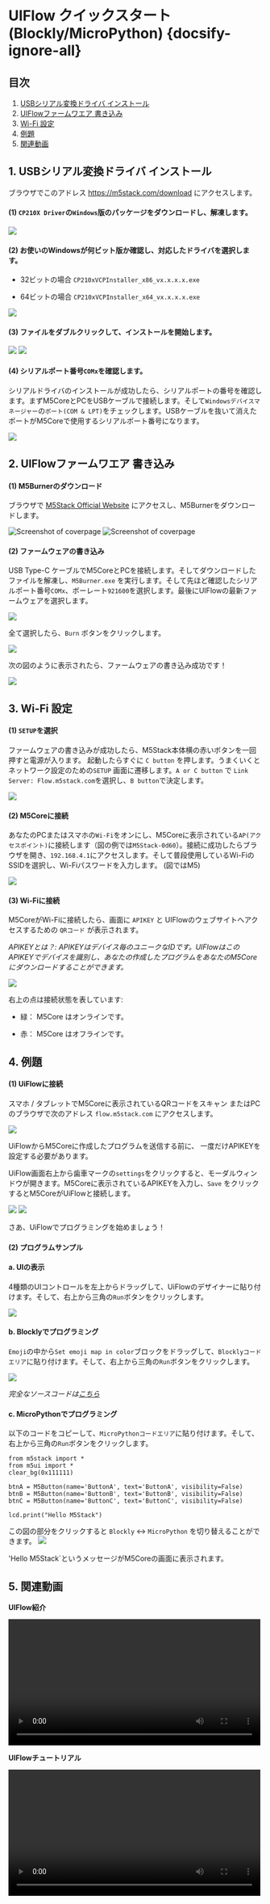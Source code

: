 # UIFlow クイックスタート(Blockly/MicroPython) {docsify-ignore-all}

## 目次

1. [USBシリアル変換ドライバ インストール](#_1-USBシリアル変換ドライバ-インストール)
2. [UIFlowファームワエア 書き込み](#_2-uiflowファームウェア-書き込み)
3. [Wi-Fi 設定](#_3-Wi-Fi-設定)
4. [例題](#_4-例題)
5. [関連動画](#_5-関連動画)

## 1. USBシリアル変換ドライバ インストール

ブラウザでこのアドレス https://m5stack.com/download にアクセスします。

#### (1) `CP210X Driver`の`Windows`版のパッケージをダウンロードし、解凍します。

<img src="assets/img/getting_started_pics/m5stack_core/get_started_with_arduino_m5core/windows/download_usb_driver_win_01.png">

#### (2) お使いのWindowsが何ビット版か確認し、対応したドライバを選択します。

* 32ビットの場合 `CP210xVCPInstaller_x86_vx.x.x.x.exe`

* 64ビットの場合 `CP210xVCPInstaller_x64_vx.x.x.x.exe`

<img src="assets/img/getting_started_pics/establish_serial_connection/windows_install_usb_driver01.png">

#### (3) ファイルをダブルクリックして、インストールを開始します。

<img src="assets/img/getting_started_pics/establish_serial_connection/windows_install_usb_driver02.png">

<img src="assets/img/getting_started_pics/establish_serial_connection/windows_install_usb_driver03.png">

#### (4) シリアルポート番号`COMx`を確認します。

シリアルドライバのインストールが成功したら、シリアルポートの番号を確認します。まずM5CoreとPCをUSBケーブルで接続します。そして`Windowsデバイスマネージャー`の`ポート(COM & LPT)`をチェックします。USBケーブルを抜いて消えたポートがM5Coreで使用するシリアルポート番号になります。

<img src="assets/img/getting_started_pics/m5stack_core/get_started_with_arduino_m5core/windows/check_serial_port_01.png">

## 2. UIFlowファームワエア 書き込み

#### (1) M5Burnerのダウンロード

ブラウザで [M5Stack Official Website](http://www.m5stack.com/download) にアクセスし、M5Burnerをダウンロードします。

<img src="assets/img/getting_started_pics/how_to_burn_firmware/download_M5Burner.png" alt="Screenshot of coverpage" title="Cover page">

<img src="assets/img/getting_started_pics/how_to_burn_firmware/download_M5Burner_02.png" alt="Screenshot of coverpage" title="Cover page">

#### (2) ファームウェアの書き込み

USB Type-C ケーブルでM5CoreとPCを接続します。そしてダウンロードしたファイルを解凍し、`M5Burner.exe` を実行します。そして先ほど確認したシリアルポート番号`COMx`、ボーレート`921600`を選択します。最後にUIFlowの最新ファームウェアを選択します。

<img src="assets/img/getting_started_pics/how_to_burn_firmware/burn_firmware_02.png">

全て選択したら、`Burn` ボタンをクリックします。

<img src="assets/img/getting_started_pics/how_to_burn_firmware/burn_firmware_06_02.png">

次の図のように表示されたら、ファームウェアの書き込み成功です！

<img src="assets/img/getting_started_pics/how_to_burn_firmware/burn_firmware_05.png">

## 3. Wi-Fi 設定

#### (1) `SETUP`を選択

ファームウェアの書き込みが成功したら、M5Stack本体横の赤いボタンを一回押すと電源が入ります。 起動したらすぐに `C button` を押します。うまくいくとネットワーク設定のための`SETUP` 画面に遷移します。`A or C button` で `Link Server: Flow.m5stack.com`を選択し、`B button`で決定します。

<img src="assets/img/getting_started_pics/m5stack_core/get_started_with_uiflow/core_home_page_04.png">

#### (2) M5Coreに接続

あなたのPCまたはスマホの`Wi-Fi`をオンにし、M5Coreに表示されている`AP(アクセスポイント)`に接続します（図の例では`M5Stack-0d60`）。接続に成功したらブラウザを開き、`192.168.4.1`にアクセスします。そして普段使用しているWi-FiのSSIDを選択し、Wi-Fiパスワードを入力します。 (図ではM5)

<img src="assets/img/getting_started_pics/m5stack_core/get_started_with_uiflow/core_home_page_05.png">

#### (3) Wi-Fiに接続

M5CoreがWi-Fiに接続したら、画面に `APIKEY` と UIFlowのウェブサイトへアクセスするための `QRコード` が表示されます。

*APIKEYとは？: APIKEYはデバイス毎のユニークなIDです。UIFlowはこのAPIKEYでデバイスを識別し、あなたの作成したプログラムをあなたのM5Coreにダウンロードすることができます。*

<img src="assets/img/getting_started_pics/m5stack_core/get_started_with_uiflow/core_home_page_06.png">

右上の点は接続状態を表しています:

* 緑： M5Core はオンラインです。

* 赤： M5Core はオフラインです。

## 4. 例題

#### (1) UiFlowに接続

スマホ / タブレットでM5Coreに表示されているQRコードをスキャン またはPCのブラウザで次のアドレス `flow.m5stack.com` にアクセスします。

<img src="assets/img/getting_started_pics/m5stack_core/get_started_with_uiflow/webide.png">

UiFlowからM5Coreに作成したプログラムを送信する前に、 一度だけAPIKEYを設定する必要があります。

UiFlow画面右上から歯車マークの`settings`をクリックすると、モーダルウィンドウが開きます。M5Coreに表示されているAPIKEYを入力し、`Save` をクリックするとM5CoreがUiFlowと接続します。

<img src="assets/img/getting_started_pics/m5stack_core/get_started_with_uiflow/click_for_apikey.png">

<img src="assets/img/getting_started_pics/m5stack_core/get_started_with_uiflow/input_apikey.png">

さあ、UiFlowでプログラミングを始めましょう！

#### (2) プログラムサンプル

#### a. UIの表示

4種類のUIコントロールを左上からドラッグして、UiFlowのデザイナーに貼り付けます。そして、右上から三角の`Run`ボタンをクリックします。

<img src="assets/img/getting_started_pics/m5stack_core/get_started_with_uiflow/draw_ui.gif">

#### b. Blocklyでプログラミング

`Emoji`の中から`Set emoji map in color`ブロックをドラッグして、`Blocklyコードエリア`に貼り付けます。そして、右上から三角の`Run`ボタンをクリックします。

<img src="assets/img/getting_started_pics/m5stack_core/get_started_with_uiflow/draw_heart.gif">

*完全なソースコードは[こちら](https://github.com/m5stack/M5-ProductExampleCodes/blob/master/Core/M5_draw_heart.m5f)*

#### c. MicroPythonでプログラミング

以下のコードをコピーして、`MicroPythonコードエリア`に貼り付けます。そして、右上から三角の`Run`ボタンをクリックします。

```clike
from m5stack import *
from m5ui import *
clear_bg(0x111111)

btnA = M5Button(name='ButtonA', text='ButtonA', visibility=False)
btnB = M5Button(name='ButtonB', text='ButtonB', visibility=False)
btnC = M5Button(name='ButtonC', text='ButtonC', visibility=False)

lcd.print("Hello M5Stack")
```

この図の部分をクリックすると `Blockly` <-> `MicroPython` を切り替えることができます。
<img src="assets/img/getting_started_pics/m5stack_core/get_started_with_uiflow/program_with_micropython.png">

'Hello M5Stack`というメッセージがM5Coreの画面に表示されます。

## 5. 関連動画

**UIFlow紹介**

<video width="500" controls>
    <source src="https://m5stack.oss-cn-shenzhen.aliyuncs.com/video/LukeVideo/UI%20Flow%20Overview.mp4" type="video/mp4">
</video>

**UIFlowチュートリアル**

<video width="500" controls>
    <source src="https://m5stack.oss-cn-shenzhen.aliyuncs.com/video/%E6%95%99%E7%A8%8B/UIFlow%20Tutorials/A3%20-%20UIflow%E7%AE%80%E4%BB%8B.mp4" type="video/mp4">
</video>
